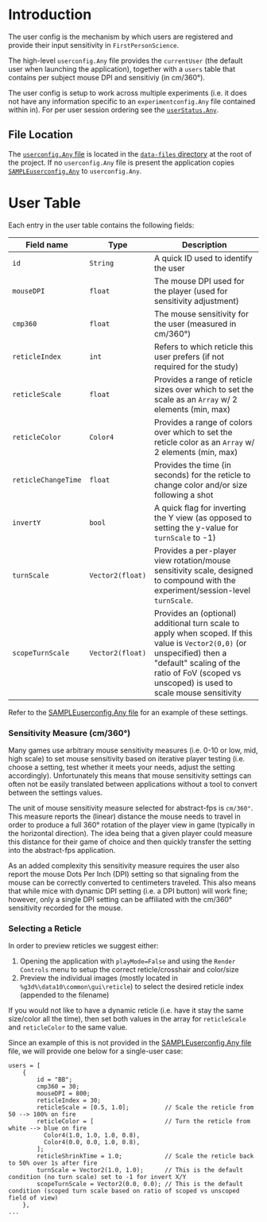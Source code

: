 # Introduction
The user config is the mechanism by which users are registered and provide their input sensitivity in `FirstPersonScience`.

The high-level `userconfig.Any` file provides the `currentUser` (the default user when launching the application), together with a `users` table that contains per subject mouse DPI and sensitiviy (in cm/360°).

The user config is setup to work across multiple experiments (i.e. it does not have any information specific to an `experimentconfig.Any` file contained within in). For per user session ordering see the [`userStatus.Any`](./userStatusReadme.md).

## File Location
The [`userconfig.Any` file](../data-files/userconfig.Any) is located in the [`data-files` directory](../data-files/) at the root of the project. If no `userconfig.Any` file is present the application copies [`SAMPLEuserconfig.Any`](../data-files/SAMPLEuserconfig.Any) to `userconfig.Any`.

# User Table
Each entry in the user table contains the following fields:

|Field name           |Type     |Description                                                                                          |
|---------------------|---------|-----------------------------------------------------------------------------------------------------|
|`id`                 |`String` |A quick ID used to identify the user                                                                 |
|`mouseDPI`           |`float`  |The mouse DPI used for the player (used for sensitivity adjustment)                                  |
|`cmp360`             |`float`  |The mouse sensitivity for the user (measured in cm/360°)                                             |
|`reticleIndex`       |`int`    |Refers to which reticle this user prefers (if not required for the study)                            |
|`reticleScale`       |`float`  |Provides a range of reticle sizes over which to set the scale as an `Array` w/ 2 elements (min, max) | 
|`reticleColor`       |`Color4` |Provides a range of colors over which to set the reticle color as an `Array` w/ 2 elements (min, max)|
|`reticleChangeTime`  |`float`  |Provides the time (in seconds) for the reticle to change color and/or size following a shot          |
|`invertY`            |`bool`   |A quick flag for inverting the Y view (as opposed to setting the y-value for `turnScale` to -1)      |
|`turnScale`          |`Vector2(float)`|Provides a per-player view rotation/mouse sensitivity scale, designed to compound with the experiment/session-level `turnScale`.|
|`scopeTurnScale`     |`Vector2(float)`|Provides an (optional) additional turn scale to apply when scoped. If this value is `Vector2(0,0)` (or unspecified) then a "default" scaling of the ratio of FoV (scoped vs unscoped) is used to scale mouse sensitivity |

Refer to the [SAMPLEuserconfig.Any file](SAMPLE%20configs/SAMPLEuserconfig.Any) for an example of these settings.

### Sensitivity Measure (cm/360°)
Many games use arbitrary mouse sensitivity measures (i.e. 0-10 or low, mid, high scale) to set mouse sensitivity based on iterative player testing (i.e. choose a setting, test whether it meets your needs, adjust the setting accordingly). Unfortunately this means that mouse sensitivity settings can often not be easily translated between applications without a tool to convert between the settings values.

The unit of mouse sensitivity measure selected for abstract-fps is `cm/360°`. This measure reports the (linear) distance the mouse needs to travel in order to produce a full 360° rotation of the player view in game (typically in the horizontal direction). The idea being that a given player could measure this distance for their game of choice and then quickly transfer the setting into the abstract-fps application.

As an added complexity this sensitivity measure requires the user also report the mouse Dots Per Inch (DPI) setting so that signaling from the mouse can be correctly converted to centimeters traveled. This also means that while mice with dynamic DPI setting (i.e. a DPI button) will work fine; however, only a single DPI setting can be affiliated with the cm/360° sensitivity recorded for the mouse.

### Selecting a Reticle
In order to preview reticles we suggest either:

1. Opening the application with `playMode=False` and using the `Render Controls` menu to setup the correct reticle/crosshair and color/size
2. Preview the individual images (mostly located in `%g3d%\data10\common\gui\reticle`) to select the desired reticle index (appended to the filename)

If you would not like to have a dynamic reticle (i.e. have it stay the same size/color all the time), then set both values in the array for `reticleScale` and `reticleColor` to the same value.

Since an example of this is not provided in the [SAMPLEuserconfig.Any file](SAMPLE%20configs/SAMPLEuserconfig.Any) file, we will provide one below for a single-user case:

```
users = [ 
    { 
        id = "BB"; 
        cmp360 = 30; 
        mouseDPI = 800;
        reticleIndex = 30;
        reticleScale = [0.5, 1.0];          // Scale the reticle from 50 --> 100% on fire
        reticleColor = [                    // Turn the reticle from white --> blue on fire
          Color4(1.0, 1.0, 1.0, 0.8),
          Color4(0.0, 0.0, 1.0, 0.8),
        ];
        reticleShrinkTime = 1.0;            // Scale the reticle back to 50% over 1s after fire
        turnScale = Vector2(1.0, 1.0);      // This is the default condition (no turn scale) set to -1 for invert X/Y
        scopeTurnScale = Vector2(0.0, 0.0); // This is the default condition (scoped turn scale based on ratio of scoped vs unscoped field of view)
    }, 
... 
```